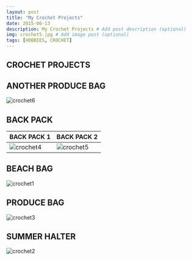```yaml
---
layout: post
title: "My Crochet Projects"
date: 2015-06-13
description: My Crochet Projects # Add post description (optional)
img: crochet5.jpg # Add image post (optional)
tags: [HOBBIES, CROCHET]
---
```


## CROCHET PROJECTS

## ANOTHER PRODUCE BAG
![crochet6](http://natgrrl.github.io/assets/img/crochet6.jpg)


## BACK PACK
BACK PACK 1 | BACK PACK 2      
----------- | ----------- 
![crochet4](http://natgrrl.github.io/assets/img/crochet4.jpg) | ![crochet5](http://natgrrl.github.io/assets/img/crochet5.jpg) 


## BEACH BAG
![crochet1](http://natgrrl.github.io/assets/img/crochet1.jpg)


## PRODUCE BAG
![crochet3](http://natgrrl.github.io/assets/img/crochet3.jpg)


## SUMMER HALTER
![crochet2](http://natgrrl.github.io/assets/img/crochet2.jpg)





